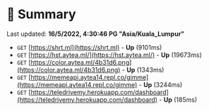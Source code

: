 # 📖 Summary
Last updated: **16/5/2022, 4:30:46 PG "Asia/Kuala_Lumpur"**

- `GET` [https://shrt.ml](https://shrt.ml) - **Up** (9101ms)
- `GET` [https://hst.aytea.ml/](https://hst.aytea.ml/) - **Up** (19673ms)
- `GET` [https://color.aytea.ml/4b31d6.png](https://color.aytea.ml/4b31d6.png) - **Up** (1343ms)
- `GET` [https://memeapi.aytea14.repl.co/gimme](https://memeapi.aytea14.repl.co/gimme) - **Up** (3244ms)
- `GET` [https://teledrivemy.herokuapp.com/dashboard](https://teledrivemy.herokuapp.com/dashboard) - **Up** (185ms)
